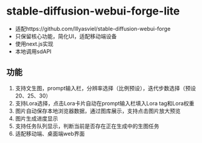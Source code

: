 # stable-diffusion-webui-forge-lite




- 适配https://github.com/lllyasviel/stable-diffusion-webui-forge
- 只保留核心功能，简化UI，适配移动端设备
- 使用next.js实现
- 本地调用sdAPI

## 功能
1. 支持文生图，prompt输入栏，分辨率选择（比例预设），迭代步数选择（预设20、25、30）
2. 支持Lora选择，点击Lora卡片自动在prompt输入栏填入Lora tag和Lora权重
3. 图片自动保存本地浏览器数据，通过图库展示，支持点击图片放大预览
4. 图片生成进度显示
5. 支持任务队列显示，判断当前是否存在正在生成中的生图任务
6. 适配移动端、桌面端web界面

